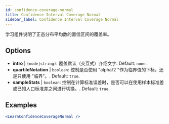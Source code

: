 ```yaml
---
id: confidence-coverage-normal
title: Confidence Interval Coverage Normal
sidebar_label: Confidence Interval Coverage Normal
---
```


学习组件说明了正态分布平均数的置信区间的覆盖率。

## Options

* __intro__ | `(node|string)`: 覆盖默认（交互式）介绍文字. Default: `none`.
* __quartileNotation__ | `boolean`: 控制是否使用 "alpha/2 "作为临界值的下标，还是只使用 "临界"。. Default: `true`.
* __sampleStats__ | `boolean`: 控制在计算标准误差时，是否可以在使用样本标准差或已知人口标准差之间进行切换。. Default: `true`.


## Examples

```jsx live
<LearnConfidenceCoverageNormal />
```

